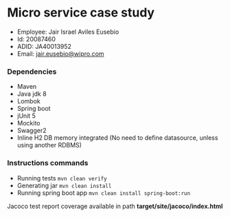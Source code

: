 # Micro service case study

- Employee: Jair Israel Aviles Eusebio
- Id: 20087460
- ADID: JA40013952
- Email: [jair.eusebio@wipro.com](mailto:jair.eusebio@wipro.com)

### Dependencies

- Maven
- Java jdk 8
- Lombok
- Spring boot
- jUnit 5
- Mockito
- Swagger2
- Inline H2 DB memory integrated (No need to define datasource, unless using another RDBMS)

### Instructions commands

- Running tests `mvn clean verify`
- Generating jar `mvn clean install`
- Running spring boot app `mvn clean install spring-boot:run`


Jacoco test report coverage available in path **target/site/jacoco/index.html**